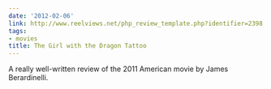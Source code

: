 ```yaml
---
date: '2012-02-06'
link: http://www.reelviews.net/php_review_template.php?identifier=2398
tags:
- movies
title: The Girl with the Dragon Tattoo
---
```


A really well-written review of the 2011 American movie by James Berardinelli.
